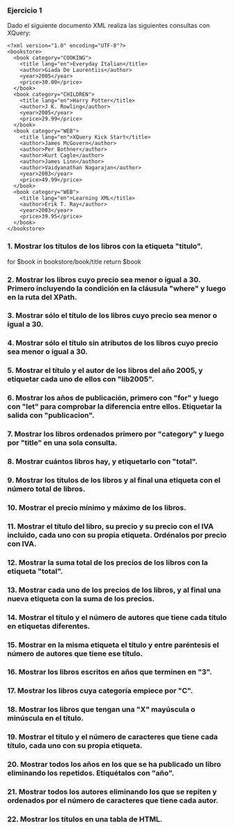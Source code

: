 ### Ejercicio 1

Dado el siguiente documento XML realiza las siguientes consultas con XQuery:

```
<?xml version="1.0" encoding="UTF-8"?>
<bookstore>
  <book category="COOKING">
    <title lang="en">Everyday Italian</title>
    <author>Giada De Laurentiis</author>
    <year>2005</year>
    <price>30.00</price>
  </book>
  <book category="CHILDREN">
    <title lang="en">Harry Potter</title>
    <author>J K. Rowling</author>
    <year>2005</year>
    <price>29.99</price>
  </book>
  <book category="WEB">
    <title lang="en">XQuery Kick Start</title>
    <author>James McGovern</author>
    <author>Per Bothner</author>
    <author>Kurt Cagle</author>
    <author>James Linn</author>
    <author>Vaidyanathan Nagarajan</author>
    <year>2003</year>
    <price>49.99</price>
  </book>
  <book category="WEB">
    <title lang="en">Learning XML</title>
    <author>Erik T. Ray</author>
    <year>2003</year>
    <price>39.95</price>
  </book>
</bookstore> 
```
### 1.	Mostrar los títulos de los libros con la etiqueta "titulo".

for $book in bookstore/book/title return $book

### 2.	Mostrar los libros cuyo precio sea menor o igual a 30. Primero incluyendo la condición en la cláusula "where" y luego en la ruta del XPath.



### 3.	Mostrar sólo el título de los libros cuyo precio sea menor o igual a 30.

### 4.	Mostrar sólo el título sin atributos de los libros cuyo precio sea menor o igual a 30.

### 5.	Mostrar el título y el autor de los libros del año 2005, y etiquetar cada uno de ellos con "lib2005".

### 6.	Mostrar los años de publicación, primero con "for" y luego con "let" para comprobar la diferencia entre ellos. Etiquetar la salida con "publicacion".

### 7.	Mostrar los libros ordenados primero por "category" y luego por "title" en una sola consulta.

### 8.	Mostrar cuántos libros hay, y etiquetarlo con "total".

### 9.	Mostrar los títulos de los libros y al final una etiqueta con el número total de libros.

### 10.	Mostrar el precio mínimo y máximo de los libros.

### 11.	Mostrar el título del libro, su precio y su precio con el IVA incluido, cada uno con su propia etiqueta. Ordénalos por precio con IVA.

### 12.	Mostrar la suma total de los precios de los libros con la etiqueta "total".

### 13.	Mostrar cada uno de los precios de los libros, y al final una nueva etiqueta con la suma de los precios.

### 14.	Mostrar el título y el número de autores que tiene cada título en etiquetas diferentes.

### 15.	Mostrar en la misma etiqueta el título y entre paréntesis el número de autores que tiene ese título.

### 16.	Mostrar los libros escritos en años que terminen en "3".

### 17.	Mostrar los libros cuya categoría empiece por "C".

### 18.	Mostrar los libros que tengan una "X" mayúscula o minúscula en el título.

### 19.	Mostrar el título y el número de caracteres que tiene cada título, cada uno con su propia etiqueta.

### 20.	Mostrar todos los años en los que se ha publicado un libro eliminando los repetidos. Etiquétalos con "año".

### 21.	Mostrar todos los autores eliminando los que se repiten y ordenados por el número de caracteres que tiene cada autor.

### 22.	Mostrar los títulos en una tabla de HTML.
